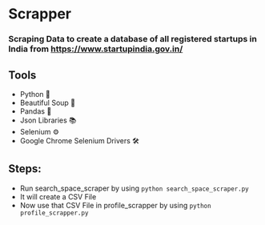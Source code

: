 # Scrapper 

### Scraping Data to create a database of all registered startups in India from https://www.startupindia.gov.in/ 

## Tools 
* Python :snake:
* Beautiful Soup :bowl_with_spoon:
* Pandas :panda_face:
* Json Libraries :books:
* Selenium :gear:
* Google Chrome Selenium Drivers :hammer_and_wrench: 

## Steps: 
* Run search_space_scraper by using `python search_space_scraper.py` 
* It will create a CSV File 
* Now use that CSV File in profile_scrapper by using `python profile_scrapper.py`

